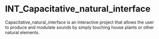 # INT_Capacitative_natural_interface
Capacitative_natural_interface is an interactive project that allows the user to produce and modulate sounds by simply touching house plants or other natural elements.
